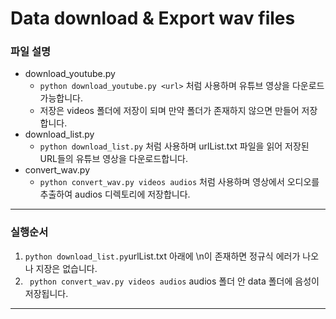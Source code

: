 # Data download & Export wav files

### 파일 설명
- download_youtube.py
    - ``` python download_youtube.py <url> ``` 처럼 사용하며 유튜브 영상을 다운로드 가능합니다.
    - 저장은 videos 폴더에 저장이 되며 만약 폴더가 존재하지 않으면 만들어 저장합니다.
- download_list.py
    - ``` python download_list.py ``` 처럼 사용하며 urlList.txt 파일을 읽어 저장된 URL들의 유튜브 영상을 다운로드합니다.
- convert_wav.py
    - ``` python convert_wav.py videos audios ``` 처럼 사용하며 영상에서 오디오를 추출하여 audios 디렉토리에 저장합니다.

* * *

### 실행순서
1. ``` python download_list.py ```urlList.txt 아래에 \n이 존재하면 정규식 에러가 나오나 지장은 없습니다.
2. ``` python convert_wav.py videos audios``` audios 폴더 안 data 폴더에 음성이 저장됩니다.

* * *
